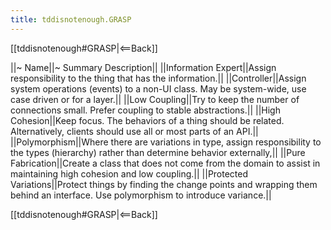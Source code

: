 ```yaml
---
title: tddisnotenough.GRASP
---
```

[[tddisnotenough#GRASP|<==Back]]

||~ Name||~ Summary Description||
||Information Expert||Assign responsibility to the thing that has the information.||
||Controller||Assign system operations (events) to a non-UI class. May be system-wide, use case driven or for a layer.||
||Low Coupling||Try to keep the number of connections small. Prefer coupling to stable abstractions.||
||High Cohesion||Keep focus. The behaviors of a thing should be related. Alternatively, clients should use all or most parts of an API.||
||Polymorphism||Where there are variations in type, assign responsibility to the types (hierarchy) rather than determine behavior externally,||
||Pure Fabrication||Create a class that does not come from the domain to assist in maintaining high cohesion and low coupling.||
||Protected Variations||Protect things by finding the change points and wrapping them behind an interface. Use polymorphism to introduce variance.||

[[tddisnotenough#GRASP|<==Back]]
